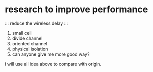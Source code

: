 research to improve performance
===
::: reduce the wireless delay :::

1. small cell
2. divide channel
3. oriented channel
4. physical isolation
5. can anyone give me more good way?

i will use all idea above to compare with origin.
